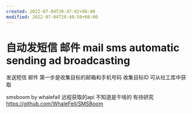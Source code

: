 ```yaml
---
created: 2022-07-04T20:47:02+08:00
modified: 2022-07-04T20:48:58+08:00
---
```


# 自动发短信 邮件 mail sms automatic sending ad broadcasting

发送短信 邮件 第一步是收集目标的邮箱和手机号码 收集目标ID 可从社工库中获取

smsboom by whalefall 远程获取的api 不知道是干啥的 有待研究
https://github.com/WhaleFell/SMSBoom
